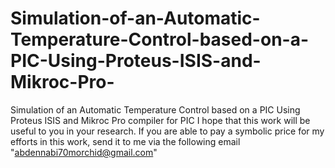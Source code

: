 # Simulation-of-an-Automatic-Temperature-Control-based-on-a-PIC-Using-Proteus-ISIS-and-Mikroc-Pro-
Simulation of an Automatic Temperature Control  based on a PIC Using Proteus ISIS and Mikroc Pro compiler for PIC
I hope that this work will be useful to you in your research. If you are able to pay a symbolic price for my efforts in this work, send it to me via the following email "abdennabi70morchid@gmail.com"
